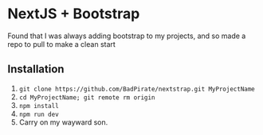 # NextJS + Bootstrap

Found that I was always adding bootstrap to my projects, and so made a repo to pull to make a clean start

## Installation

1. `git clone https://github.com/BadPirate/nextstrap.git MyProjectName`
2. `cd MyProjectName; git remote rm origin`
3. `npm install`
4. `npm run dev`
5. Carry on my wayward son.
